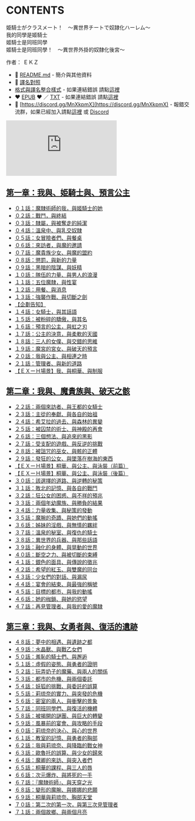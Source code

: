# CONTENTS

姫騎士がクラスメート！　〜異世界チートで奴隷化ハーレム〜  
我的同學是姬騎士  
姬騎士是同班同學  
姬騎士是同班同學！　〜異世界外掛的奴隸化後宮〜  

作者： ＥＫＺ  



- :closed_book: [README.md](README.md) - 簡介與其他資料
- :pencil: [譯名對照](%E8%AD%AF%E5%90%8D%E5%B0%8D%E7%85%A7.md)
- [格式與譯名整合樣式](https://github.com/bluelovers/node-novel/blob/master/lib/locales/%E5%A7%AB%E9%A8%8E%E5%A3%AB%E3%81%8C%E3%82%AF%E3%83%A9%E3%82%B9%E3%83%A1%E3%83%BC%E3%83%88%EF%BC%81%E3%80%80%E3%80%9C%E7%95%B0%E4%B8%96%E7%95%8C%E3%83%81%E3%83%BC%E3%83%88%E3%81%A7%E5%A5%B4%E9%9A%B7%E5%8C%96%E3%83%8F%E3%83%BC%E3%83%AC%E3%83%A0%E3%80%9C.ts) - 如果連結錯誤 請點[這裡](https://github.com/bluelovers/node-novel/blob/master/lib/locales/)
-  :heart: [EPUB](https://gitlab.com/demonovel/epub-txt/blob/master/cm/%E6%88%91%E7%9A%84%E5%90%8C%E5%AD%B8%E6%98%AF%E5%A7%AC%E9%A8%8E%E5%A3%AB.epub) :heart:  ／ [TXT](https://gitlab.com/demonovel/epub-txt/blob/master/cm/out/%E6%88%91%E7%9A%84%E5%90%8C%E5%AD%B8%E6%98%AF%E5%A7%AC%E9%A8%8E%E5%A3%AB.out.txt) - 如果連結錯誤 請點[這裡](https://gitlab.com/demonovel/epub-txt/blob/master/cm/)
- :mega: [https://discord.gg/MnXkpmX](https://discord.gg/MnXkpmX) - 報錯交流群，如果已經加入請點[這裡](https://discordapp.com/channels/467794087769014273/467794088285175809) 或 [Discord](https://discordapp.com/channels/@me)


![導航目錄](https://chart.apis.google.com/chart?cht=qr&chs=150x150&chl=https://gitlab.com/novel-group/txt-source/blob/master/cm/姫騎士がクラスメート！　〜異世界チートで奴隷化ハーレム〜/導航目錄.md "導航目錄")




## [第一章：我與、姫騎士與、預言公主](00010_%E7%AC%AC%E4%B8%80%E7%AB%A0%EF%BC%9A%E6%88%91%E8%88%87%E3%80%81%E5%A7%AB%E9%A8%8E%E5%A3%AB%E8%88%87%E3%80%81%E9%A0%90%E8%A8%80%E5%85%AC%E4%B8%BB)

- [０１話：魔隸術師的我，與姬騎士的她](00010_%E7%AC%AC%E4%B8%80%E7%AB%A0%EF%BC%9A%E6%88%91%E8%88%87%E3%80%81%E5%A7%AB%E9%A8%8E%E5%A3%AB%E8%88%87%E3%80%81%E9%A0%90%E8%A8%80%E5%85%AC%E4%B8%BB/00010_%EF%BC%90%EF%BC%91%E8%A9%B1%EF%BC%9A%E9%AD%94%E9%9A%B8%E8%A1%93%E5%B8%AB%E7%9A%84%E6%88%91%EF%BC%8C%E8%88%87%E5%A7%AC%E9%A8%8E%E5%A3%AB%E7%9A%84%E5%A5%B9.txt)
- [０２話：戰鬥，與終結](00010_%E7%AC%AC%E4%B8%80%E7%AB%A0%EF%BC%9A%E6%88%91%E8%88%87%E3%80%81%E5%A7%AB%E9%A8%8E%E5%A3%AB%E8%88%87%E3%80%81%E9%A0%90%E8%A8%80%E5%85%AC%E4%B8%BB/00020_%EF%BC%90%EF%BC%92%E8%A9%B1%EF%BC%9A%E6%88%B0%E9%AC%A5%EF%BC%8C%E8%88%87%E7%B5%82%E7%B5%90.txt)
- [０３話：隸屬，與被奪走的純潔](00010_%E7%AC%AC%E4%B8%80%E7%AB%A0%EF%BC%9A%E6%88%91%E8%88%87%E3%80%81%E5%A7%AB%E9%A8%8E%E5%A3%AB%E8%88%87%E3%80%81%E9%A0%90%E8%A8%80%E5%85%AC%E4%B8%BB/00030_%EF%BC%90%EF%BC%93%E8%A9%B1%EF%BC%9A%E9%9A%B8%E5%B1%AC%EF%BC%8C%E8%88%87%E8%A2%AB%E5%A5%AA%E8%B5%B0%E7%9A%84%E7%B4%94%E6%BD%94.txt)
- [０４話：溫泉中、與乳交奴隸](00010_%E7%AC%AC%E4%B8%80%E7%AB%A0%EF%BC%9A%E6%88%91%E8%88%87%E3%80%81%E5%A7%AB%E9%A8%8E%E5%A3%AB%E8%88%87%E3%80%81%E9%A0%90%E8%A8%80%E5%85%AC%E4%B8%BB/00040_%EF%BC%90%EF%BC%94%E8%A9%B1%EF%BC%9A%E6%BA%AB%E6%B3%89%E4%B8%AD%E3%80%81%E8%88%87%E4%B9%B3%E4%BA%A4%E5%A5%B4%E9%9A%B8.txt)
- [０５話：女冒險者們、與餐桌](00010_%E7%AC%AC%E4%B8%80%E7%AB%A0%EF%BC%9A%E6%88%91%E8%88%87%E3%80%81%E5%A7%AB%E9%A8%8E%E5%A3%AB%E8%88%87%E3%80%81%E9%A0%90%E8%A8%80%E5%85%AC%E4%B8%BB/00050_%EF%BC%90%EF%BC%95%E8%A9%B1%EF%BC%9A%E5%A5%B3%E5%86%92%E9%9A%AA%E8%80%85%E5%80%91%E3%80%81%E8%88%87%E9%A4%90%E6%A1%8C.txt)
- [０６話：來訪者，與魔的邀請](00010_%E7%AC%AC%E4%B8%80%E7%AB%A0%EF%BC%9A%E6%88%91%E8%88%87%E3%80%81%E5%A7%AB%E9%A8%8E%E5%A3%AB%E8%88%87%E3%80%81%E9%A0%90%E8%A8%80%E5%85%AC%E4%B8%BB/00060_%EF%BC%90%EF%BC%96%E8%A9%B1%EF%BC%9A%E4%BE%86%E8%A8%AA%E8%80%85%EF%BC%8C%E8%88%87%E9%AD%94%E7%9A%84%E9%82%80%E8%AB%8B.txt)
- [０７話：魔貴族少女、與魔的盟約](00010_%E7%AC%AC%E4%B8%80%E7%AB%A0%EF%BC%9A%E6%88%91%E8%88%87%E3%80%81%E5%A7%AB%E9%A8%8E%E5%A3%AB%E8%88%87%E3%80%81%E9%A0%90%E8%A8%80%E5%85%AC%E4%B8%BB/00070_%EF%BC%90%EF%BC%97%E8%A9%B1%EF%BC%9A%E9%AD%94%E8%B2%B4%E6%97%8F%E5%B0%91%E5%A5%B3%E3%80%81%E8%88%87%E9%AD%94%E7%9A%84%E7%9B%9F%E7%B4%84.txt)
- [０８話：懲罰，與新的力量](00010_%E7%AC%AC%E4%B8%80%E7%AB%A0%EF%BC%9A%E6%88%91%E8%88%87%E3%80%81%E5%A7%AB%E9%A8%8E%E5%A3%AB%E8%88%87%E3%80%81%E9%A0%90%E8%A8%80%E5%85%AC%E4%B8%BB/00080_%EF%BC%90%EF%BC%98%E8%A9%B1%EF%BC%9A%E6%87%B2%E7%BD%B0%EF%BC%8C%E8%88%87%E6%96%B0%E7%9A%84%E5%8A%9B%E9%87%8F.txt)
- [０９話：黑暗的陰謀、與妖精](00010_%E7%AC%AC%E4%B8%80%E7%AB%A0%EF%BC%9A%E6%88%91%E8%88%87%E3%80%81%E5%A7%AB%E9%A8%8E%E5%A3%AB%E8%88%87%E3%80%81%E9%A0%90%E8%A8%80%E5%85%AC%E4%B8%BB/00090_%EF%BC%90%EF%BC%99%E8%A9%B1%EF%BC%9A%E9%BB%91%E6%9A%97%E7%9A%84%E9%99%B0%E8%AC%80%E3%80%81%E8%88%87%E5%A6%96%E7%B2%BE.txt)
- [１０話：隊伍的力量、與男人的浪漫](00010_%E7%AC%AC%E4%B8%80%E7%AB%A0%EF%BC%9A%E6%88%91%E8%88%87%E3%80%81%E5%A7%AB%E9%A8%8E%E5%A3%AB%E8%88%87%E3%80%81%E9%A0%90%E8%A8%80%E5%85%AC%E4%B8%BB/00100_%EF%BC%91%EF%BC%90%E8%A9%B1%EF%BC%9A%E9%9A%8A%E4%BC%8D%E7%9A%84%E5%8A%9B%E9%87%8F%E3%80%81%E8%88%87%E7%94%B7%E4%BA%BA%E7%9A%84%E6%B5%AA%E6%BC%AB.txt)
- [１１話：五位魔隸，與性宴](00010_%E7%AC%AC%E4%B8%80%E7%AB%A0%EF%BC%9A%E6%88%91%E8%88%87%E3%80%81%E5%A7%AB%E9%A8%8E%E5%A3%AB%E8%88%87%E3%80%81%E9%A0%90%E8%A8%80%E5%85%AC%E4%B8%BB/00110_%EF%BC%91%EF%BC%91%E8%A9%B1%EF%BC%9A%E4%BA%94%E4%BD%8D%E9%AD%94%E9%9A%B8%EF%BC%8C%E8%88%87%E6%80%A7%E5%AE%B4.txt)
- [１２話：用餐、與消息](00010_%E7%AC%AC%E4%B8%80%E7%AB%A0%EF%BC%9A%E6%88%91%E8%88%87%E3%80%81%E5%A7%AB%E9%A8%8E%E5%A3%AB%E8%88%87%E3%80%81%E9%A0%90%E8%A8%80%E5%85%AC%E4%B8%BB/00120_%EF%BC%91%EF%BC%92%E8%A9%B1%EF%BC%9A%E7%94%A8%E9%A4%90%E3%80%81%E8%88%87%E6%B6%88%E6%81%AF.txt)
- [１３話：強襲作戰、與切斷之劍](00010_%E7%AC%AC%E4%B8%80%E7%AB%A0%EF%BC%9A%E6%88%91%E8%88%87%E3%80%81%E5%A7%AB%E9%A8%8E%E5%A3%AB%E8%88%87%E3%80%81%E9%A0%90%E8%A8%80%E5%85%AC%E4%B8%BB/00130_%EF%BC%91%EF%BC%93%E8%A9%B1%EF%BC%9A%E5%BC%B7%E8%A5%B2%E4%BD%9C%E6%88%B0%E3%80%81%E8%88%87%E5%88%87%E6%96%B7%E4%B9%8B%E5%8A%8D.txt)
- [【企劃告知】](00010_%E7%AC%AC%E4%B8%80%E7%AB%A0%EF%BC%9A%E6%88%91%E8%88%87%E3%80%81%E5%A7%AB%E9%A8%8E%E5%A3%AB%E8%88%87%E3%80%81%E9%A0%90%E8%A8%80%E5%85%AC%E4%B8%BB/00140_%E3%80%90%E4%BC%81%E5%8A%83%E5%91%8A%E7%9F%A5%E3%80%91.txt)
- [１４話：女騎士，與其話語](00010_%E7%AC%AC%E4%B8%80%E7%AB%A0%EF%BC%9A%E6%88%91%E8%88%87%E3%80%81%E5%A7%AB%E9%A8%8E%E5%A3%AB%E8%88%87%E3%80%81%E9%A0%90%E8%A8%80%E5%85%AC%E4%B8%BB/00150_%EF%BC%91%EF%BC%94%E8%A9%B1%EF%BC%9A%E5%A5%B3%E9%A8%8E%E5%A3%AB%EF%BC%8C%E8%88%87%E5%85%B6%E8%A9%B1%E8%AA%9E.txt)
- [１５話：被粉碎的驕傲，與其名](00010_%E7%AC%AC%E4%B8%80%E7%AB%A0%EF%BC%9A%E6%88%91%E8%88%87%E3%80%81%E5%A7%AB%E9%A8%8E%E5%A3%AB%E8%88%87%E3%80%81%E9%A0%90%E8%A8%80%E5%85%AC%E4%B8%BB/00160_%EF%BC%91%EF%BC%95%E8%A9%B1%EF%BC%9A%E8%A2%AB%E7%B2%89%E7%A2%8E%E7%9A%84%E9%A9%95%E5%82%B2%EF%BC%8C%E8%88%87%E5%85%B6%E5%90%8D.txt)
- [１６話：預言的公主，與虹之刃](00010_%E7%AC%AC%E4%B8%80%E7%AB%A0%EF%BC%9A%E6%88%91%E8%88%87%E3%80%81%E5%A7%AB%E9%A8%8E%E5%A3%AB%E8%88%87%E3%80%81%E9%A0%90%E8%A8%80%E5%85%AC%E4%B8%BB/00170_%EF%BC%91%EF%BC%96%E8%A9%B1%EF%BC%9A%E9%A0%90%E8%A8%80%E7%9A%84%E5%85%AC%E4%B8%BB%EF%BC%8C%E8%88%87%E8%99%B9%E4%B9%8B%E5%88%83.txt)
- [１７話：公主的決意，與柔軟的天國](00010_%E7%AC%AC%E4%B8%80%E7%AB%A0%EF%BC%9A%E6%88%91%E8%88%87%E3%80%81%E5%A7%AB%E9%A8%8E%E5%A3%AB%E8%88%87%E3%80%81%E9%A0%90%E8%A8%80%E5%85%AC%E4%B8%BB/00180_%EF%BC%91%EF%BC%97%E8%A9%B1%EF%BC%9A%E5%85%AC%E4%B8%BB%E7%9A%84%E6%B1%BA%E6%84%8F%EF%BC%8C%E8%88%87%E6%9F%94%E8%BB%9F%E7%9A%84%E5%A4%A9%E5%9C%8B.txt)
- [１８話：三人的女僕、與交錯的思維](00010_%E7%AC%AC%E4%B8%80%E7%AB%A0%EF%BC%9A%E6%88%91%E8%88%87%E3%80%81%E5%A7%AB%E9%A8%8E%E5%A3%AB%E8%88%87%E3%80%81%E9%A0%90%E8%A8%80%E5%85%AC%E4%B8%BB/00190_%EF%BC%91%EF%BC%98%E8%A9%B1%EF%BC%9A%E4%B8%89%E4%BA%BA%E7%9A%84%E5%A5%B3%E5%83%95%E3%80%81%E8%88%87%E4%BA%A4%E9%8C%AF%E7%9A%84%E6%80%9D%E7%B6%AD.txt)
- [１９話：魔宮的宮女、與破天的預言](00010_%E7%AC%AC%E4%B8%80%E7%AB%A0%EF%BC%9A%E6%88%91%E8%88%87%E3%80%81%E5%A7%AB%E9%A8%8E%E5%A3%AB%E8%88%87%E3%80%81%E9%A0%90%E8%A8%80%E5%85%AC%E4%B8%BB/00200_%EF%BC%91%EF%BC%99%E8%A9%B1%EF%BC%9A%E9%AD%94%E5%AE%AE%E7%9A%84%E5%AE%AE%E5%A5%B3%E3%80%81%E8%88%87%E7%A0%B4%E5%A4%A9%E7%9A%84%E9%A0%90%E8%A8%80.txt)
- [２０話：我與公主、與相連之時](00010_%E7%AC%AC%E4%B8%80%E7%AB%A0%EF%BC%9A%E6%88%91%E8%88%87%E3%80%81%E5%A7%AB%E9%A8%8E%E5%A3%AB%E8%88%87%E3%80%81%E9%A0%90%E8%A8%80%E5%85%AC%E4%B8%BB/00210_%EF%BC%92%EF%BC%90%E8%A9%B1%EF%BC%9A%E6%88%91%E8%88%87%E5%85%AC%E4%B8%BB%E3%80%81%E8%88%87%E7%9B%B8%E9%80%A3%E4%B9%8B%E6%99%82.txt)
- [２１話：管理者、與新的道路](00010_%E7%AC%AC%E4%B8%80%E7%AB%A0%EF%BC%9A%E6%88%91%E8%88%87%E3%80%81%E5%A7%AB%E9%A8%8E%E5%A3%AB%E8%88%87%E3%80%81%E9%A0%90%E8%A8%80%E5%85%AC%E4%B8%BB/00220_%EF%BC%92%EF%BC%91%E8%A9%B1%EF%BC%9A%E7%AE%A1%E7%90%86%E8%80%85%E3%80%81%E8%88%87%E6%96%B0%E7%9A%84%E9%81%93%E8%B7%AF.txt)
- [【ＥＸーＨ場景】我、與桐華、與制服](00010_%E7%AC%AC%E4%B8%80%E7%AB%A0%EF%BC%9A%E6%88%91%E8%88%87%E3%80%81%E5%A7%AB%E9%A8%8E%E5%A3%AB%E8%88%87%E3%80%81%E9%A0%90%E8%A8%80%E5%85%AC%E4%B8%BB/00230_%E3%80%90%EF%BC%A5%EF%BC%B8%E3%83%BC%EF%BC%A8%E5%A0%B4%E6%99%AF%E3%80%91%E6%88%91%E3%80%81%E8%88%87%E6%A1%90%E8%8F%AF%E3%80%81%E8%88%87%E5%88%B6%E6%9C%8D.txt)


## [第二章：我與、魔貴族與、破天之骸](00020_%E7%AC%AC%E4%BA%8C%E7%AB%A0%EF%BC%9A%E6%88%91%E8%88%87%E3%80%81%E9%AD%94%E8%B2%B4%E6%97%8F%E8%88%87%E3%80%81%E7%A0%B4%E5%A4%A9%E4%B9%8B%E9%AA%B8)

- [２２話：兩個來訪者、與王都的女騎士](00020_%E7%AC%AC%E4%BA%8C%E7%AB%A0%EF%BC%9A%E6%88%91%E8%88%87%E3%80%81%E9%AD%94%E8%B2%B4%E6%97%8F%E8%88%87%E3%80%81%E7%A0%B4%E5%A4%A9%E4%B9%8B%E9%AA%B8/00240_%EF%BC%92%EF%BC%92%E8%A9%B1%EF%BC%9A%E5%85%A9%E5%80%8B%E4%BE%86%E8%A8%AA%E8%80%85%E3%80%81%E8%88%87%E7%8E%8B%E9%83%BD%E7%9A%84%E5%A5%B3%E9%A8%8E%E5%A3%AB.txt)
- [２３話：主從的奉獻、與各自的始祖](00020_%E7%AC%AC%E4%BA%8C%E7%AB%A0%EF%BC%9A%E6%88%91%E8%88%87%E3%80%81%E9%AD%94%E8%B2%B4%E6%97%8F%E8%88%87%E3%80%81%E7%A0%B4%E5%A4%A9%E4%B9%8B%E9%AA%B8/00250_%EF%BC%92%EF%BC%93%E8%A9%B1%EF%BC%9A%E4%B8%BB%E5%BE%9E%E7%9A%84%E5%A5%89%E7%8D%BB%E3%80%81%E8%88%87%E5%90%84%E8%87%AA%E7%9A%84%E5%A7%8B%E7%A5%96.txt)
- [２４話：希艾拉的過去、與森林的異變](00020_%E7%AC%AC%E4%BA%8C%E7%AB%A0%EF%BC%9A%E6%88%91%E8%88%87%E3%80%81%E9%AD%94%E8%B2%B4%E6%97%8F%E8%88%87%E3%80%81%E7%A0%B4%E5%A4%A9%E4%B9%8B%E9%AA%B8/00260_%EF%BC%92%EF%BC%94%E8%A9%B1%EF%BC%9A%E5%B8%8C%E8%89%BE%E6%8B%89%E7%9A%84%E9%81%8E%E5%8E%BB%E3%80%81%E8%88%87%E6%A3%AE%E6%9E%97%E7%9A%84%E7%95%B0%E8%AE%8A.txt)
- [２５話：被囚禁的術士、與神殿的再會](00020_%E7%AC%AC%E4%BA%8C%E7%AB%A0%EF%BC%9A%E6%88%91%E8%88%87%E3%80%81%E9%AD%94%E8%B2%B4%E6%97%8F%E8%88%87%E3%80%81%E7%A0%B4%E5%A4%A9%E4%B9%8B%E9%AA%B8/00270_%EF%BC%92%EF%BC%95%E8%A9%B1%EF%BC%9A%E8%A2%AB%E5%9B%9A%E7%A6%81%E7%9A%84%E8%A1%93%E5%A3%AB%E3%80%81%E8%88%87%E7%A5%9E%E6%AE%BF%E7%9A%84%E5%86%8D%E6%9C%83.txt)
- [２６話：三個想法、與追來的黑影](00020_%E7%AC%AC%E4%BA%8C%E7%AB%A0%EF%BC%9A%E6%88%91%E8%88%87%E3%80%81%E9%AD%94%E8%B2%B4%E6%97%8F%E8%88%87%E3%80%81%E7%A0%B4%E5%A4%A9%E4%B9%8B%E9%AA%B8/00280_%EF%BC%92%EF%BC%96%E8%A9%B1%EF%BC%9A%E4%B8%89%E5%80%8B%E6%83%B3%E6%B3%95%E3%80%81%E8%88%87%E8%BF%BD%E4%BE%86%E7%9A%84%E9%BB%91%E5%BD%B1.txt)
- [２７話：受支配的遊戲、與反逆的挑戰](00020_%E7%AC%AC%E4%BA%8C%E7%AB%A0%EF%BC%9A%E6%88%91%E8%88%87%E3%80%81%E9%AD%94%E8%B2%B4%E6%97%8F%E8%88%87%E3%80%81%E7%A0%B4%E5%A4%A9%E4%B9%8B%E9%AA%B8/00290_%EF%BC%92%EF%BC%97%E8%A9%B1%EF%BC%9A%E5%8F%97%E6%94%AF%E9%85%8D%E7%9A%84%E9%81%8A%E6%88%B2%E3%80%81%E8%88%87%E5%8F%8D%E9%80%86%E7%9A%84%E6%8C%91%E6%88%B0.txt)
- [２８話：被詛咒的巫女、與骸的正體](00020_%E7%AC%AC%E4%BA%8C%E7%AB%A0%EF%BC%9A%E6%88%91%E8%88%87%E3%80%81%E9%AD%94%E8%B2%B4%E6%97%8F%E8%88%87%E3%80%81%E7%A0%B4%E5%A4%A9%E4%B9%8B%E9%AA%B8/00300_%EF%BC%92%EF%BC%98%E8%A9%B1%EF%BC%9A%E8%A2%AB%E8%A9%9B%E5%92%92%E7%9A%84%E5%B7%AB%E5%A5%B3%E3%80%81%E8%88%87%E9%AA%B8%E7%9A%84%E6%AD%A3%E9%AB%94.txt)
- [２９話：發狂的公女、與墜落在樹海的東西](00020_%E7%AC%AC%E4%BA%8C%E7%AB%A0%EF%BC%9A%E6%88%91%E8%88%87%E3%80%81%E9%AD%94%E8%B2%B4%E6%97%8F%E8%88%87%E3%80%81%E7%A0%B4%E5%A4%A9%E4%B9%8B%E9%AA%B8/00310_%EF%BC%92%EF%BC%99%E8%A9%B1%EF%BC%9A%E7%99%BC%E7%8B%82%E7%9A%84%E5%85%AC%E5%A5%B3%E3%80%81%E8%88%87%E5%A2%9C%E8%90%BD%E5%9C%A8%E6%A8%B9%E6%B5%B7%E7%9A%84%E6%9D%B1%E8%A5%BF.txt)
- [【ＥＸーＨ場景】桐華、與公主、與泳裝（前篇）](00020_%E7%AC%AC%E4%BA%8C%E7%AB%A0%EF%BC%9A%E6%88%91%E8%88%87%E3%80%81%E9%AD%94%E8%B2%B4%E6%97%8F%E8%88%87%E3%80%81%E7%A0%B4%E5%A4%A9%E4%B9%8B%E9%AA%B8/00320_%E3%80%90%EF%BC%A5%EF%BC%B8%E3%83%BC%EF%BC%A8%E5%A0%B4%E6%99%AF%E3%80%91%E6%A1%90%E8%8F%AF%E3%80%81%E8%88%87%E5%85%AC%E4%B8%BB%E3%80%81%E8%88%87%E6%B3%B3%E8%A3%9D%EF%BC%88%E5%89%8D%E7%AF%87%EF%BC%89.txt)
- [【ＥＸーＨ場景】桐華、與公主、與泳裝（後篇）](00020_%E7%AC%AC%E4%BA%8C%E7%AB%A0%EF%BC%9A%E6%88%91%E8%88%87%E3%80%81%E9%AD%94%E8%B2%B4%E6%97%8F%E8%88%87%E3%80%81%E7%A0%B4%E5%A4%A9%E4%B9%8B%E9%AA%B8/00330_%E3%80%90%EF%BC%A5%EF%BC%B8%E3%83%BC%EF%BC%A8%E5%A0%B4%E6%99%AF%E3%80%91%E6%A1%90%E8%8F%AF%E3%80%81%E8%88%87%E5%85%AC%E4%B8%BB%E3%80%81%E8%88%87%E6%B3%B3%E8%A3%9D%EF%BC%88%E5%BE%8C%E7%AF%87%EF%BC%89.txt)
- [３０話：該選擇的道路、與逆轉的秘策](00020_%E7%AC%AC%E4%BA%8C%E7%AB%A0%EF%BC%9A%E6%88%91%E8%88%87%E3%80%81%E9%AD%94%E8%B2%B4%E6%97%8F%E8%88%87%E3%80%81%E7%A0%B4%E5%A4%A9%E4%B9%8B%E9%AA%B8/00340_%EF%BC%93%EF%BC%90%E8%A9%B1%EF%BC%9A%E8%A9%B2%E9%81%B8%E6%93%87%E7%9A%84%E9%81%93%E8%B7%AF%E3%80%81%E8%88%87%E9%80%86%E8%BD%89%E7%9A%84%E7%A7%98%E7%AD%96.txt)
- [３１話：敗北的記憶、與各自的戰鬥](00020_%E7%AC%AC%E4%BA%8C%E7%AB%A0%EF%BC%9A%E6%88%91%E8%88%87%E3%80%81%E9%AD%94%E8%B2%B4%E6%97%8F%E8%88%87%E3%80%81%E7%A0%B4%E5%A4%A9%E4%B9%8B%E9%AA%B8/00350_%EF%BC%93%EF%BC%91%E8%A9%B1%EF%BC%9A%E6%95%97%E5%8C%97%E7%9A%84%E8%A8%98%E6%86%B6%E3%80%81%E8%88%87%E5%90%84%E8%87%AA%E7%9A%84%E6%88%B0%E9%AC%A5.txt)
- [３２話：狂公女的困惑、與不祥的預兆](00020_%E7%AC%AC%E4%BA%8C%E7%AB%A0%EF%BC%9A%E6%88%91%E8%88%87%E3%80%81%E9%AD%94%E8%B2%B4%E6%97%8F%E8%88%87%E3%80%81%E7%A0%B4%E5%A4%A9%E4%B9%8B%E9%AA%B8/00360_%EF%BC%93%EF%BC%92%E8%A9%B1%EF%BC%9A%E7%8B%82%E5%85%AC%E5%A5%B3%E7%9A%84%E5%9B%B0%E6%83%91%E3%80%81%E8%88%87%E4%B8%8D%E7%A5%A5%E7%9A%84%E9%A0%90%E5%85%86.txt)
- [３３話：兩個年幼魔族、與勝負的結果](00020_%E7%AC%AC%E4%BA%8C%E7%AB%A0%EF%BC%9A%E6%88%91%E8%88%87%E3%80%81%E9%AD%94%E8%B2%B4%E6%97%8F%E8%88%87%E3%80%81%E7%A0%B4%E5%A4%A9%E4%B9%8B%E9%AA%B8/00370_%EF%BC%93%EF%BC%93%E8%A9%B1%EF%BC%9A%E5%85%A9%E5%80%8B%E5%B9%B4%E5%B9%BC%E9%AD%94%E6%97%8F%E3%80%81%E8%88%87%E5%8B%9D%E8%B2%A0%E7%9A%84%E7%B5%90%E6%9E%9C.txt)
- [３４話：力量收集、與秘策的發動](00020_%E7%AC%AC%E4%BA%8C%E7%AB%A0%EF%BC%9A%E6%88%91%E8%88%87%E3%80%81%E9%AD%94%E8%B2%B4%E6%97%8F%E8%88%87%E3%80%81%E7%A0%B4%E5%A4%A9%E4%B9%8B%E9%AA%B8/00380_%EF%BC%93%EF%BC%94%E8%A9%B1%EF%BC%9A%E5%8A%9B%E9%87%8F%E6%94%B6%E9%9B%86%E3%80%81%E8%88%87%E7%A7%98%E7%AD%96%E7%9A%84%E7%99%BC%E5%8B%95.txt)
- [３５話：魔腕的奇蹟、與她們的動搖](00020_%E7%AC%AC%E4%BA%8C%E7%AB%A0%EF%BC%9A%E6%88%91%E8%88%87%E3%80%81%E9%AD%94%E8%B2%B4%E6%97%8F%E8%88%87%E3%80%81%E7%A0%B4%E5%A4%A9%E4%B9%8B%E9%AA%B8/00390_%EF%BC%93%EF%BC%95%E8%A9%B1%EF%BC%9A%E9%AD%94%E8%85%95%E7%9A%84%E5%A5%87%E8%B9%9F%E3%80%81%E8%88%87%E5%A5%B9%E5%80%91%E7%9A%84%E5%8B%95%E6%90%96.txt)
- [３６話：姊妹的淫戲、與無情的羈絆](00020_%E7%AC%AC%E4%BA%8C%E7%AB%A0%EF%BC%9A%E6%88%91%E8%88%87%E3%80%81%E9%AD%94%E8%B2%B4%E6%97%8F%E8%88%87%E3%80%81%E7%A0%B4%E5%A4%A9%E4%B9%8B%E9%AA%B8/00400_%EF%BC%93%EF%BC%96%E8%A9%B1%EF%BC%9A%E5%A7%8A%E5%A6%B9%E7%9A%84%E6%B7%AB%E6%88%B2%E3%80%81%E8%88%87%E7%84%A1%E6%83%85%E7%9A%84%E7%BE%88%E7%B5%86.txt)
- [３７話：溫泉的秘室、與復仇的騎士](00020_%E7%AC%AC%E4%BA%8C%E7%AB%A0%EF%BC%9A%E6%88%91%E8%88%87%E3%80%81%E9%AD%94%E8%B2%B4%E6%97%8F%E8%88%87%E3%80%81%E7%A0%B4%E5%A4%A9%E4%B9%8B%E9%AA%B8/00410_%EF%BC%93%EF%BC%97%E8%A9%B1%EF%BC%9A%E6%BA%AB%E6%B3%89%E7%9A%84%E7%A7%98%E5%AE%A4%E3%80%81%E8%88%87%E5%BE%A9%E4%BB%87%E7%9A%84%E9%A8%8E%E5%A3%AB.txt)
- [３８話：異世界的兵器、與那些話語](00020_%E7%AC%AC%E4%BA%8C%E7%AB%A0%EF%BC%9A%E6%88%91%E8%88%87%E3%80%81%E9%AD%94%E8%B2%B4%E6%97%8F%E8%88%87%E3%80%81%E7%A0%B4%E5%A4%A9%E4%B9%8B%E9%AA%B8/00420_%EF%BC%93%EF%BC%98%E8%A9%B1%EF%BC%9A%E7%95%B0%E4%B8%96%E7%95%8C%E7%9A%84%E5%85%B5%E5%99%A8%E3%80%81%E8%88%87%E9%82%A3%E4%BA%9B%E8%A9%B1%E8%AA%9E.txt)
- [３９話：融化的身體、與晃動的世界](00020_%E7%AC%AC%E4%BA%8C%E7%AB%A0%EF%BC%9A%E6%88%91%E8%88%87%E3%80%81%E9%AD%94%E8%B2%B4%E6%97%8F%E8%88%87%E3%80%81%E7%A0%B4%E5%A4%A9%E4%B9%8B%E9%AA%B8/00430_%EF%BC%93%EF%BC%99%E8%A9%B1%EF%BC%9A%E8%9E%8D%E5%8C%96%E7%9A%84%E8%BA%AB%E9%AB%94%E3%80%81%E8%88%87%E6%99%83%E5%8B%95%E7%9A%84%E4%B8%96%E7%95%8C.txt)
- [４０話：斷空之力、與被切斷的束縛](00020_%E7%AC%AC%E4%BA%8C%E7%AB%A0%EF%BC%9A%E6%88%91%E8%88%87%E3%80%81%E9%AD%94%E8%B2%B4%E6%97%8F%E8%88%87%E3%80%81%E7%A0%B4%E5%A4%A9%E4%B9%8B%E9%AA%B8/00440_%EF%BC%94%EF%BC%90%E8%A9%B1%EF%BC%9A%E6%96%B7%E7%A9%BA%E4%B9%8B%E5%8A%9B%E3%80%81%E8%88%87%E8%A2%AB%E5%88%87%E6%96%B7%E7%9A%84%E6%9D%9F%E7%B8%9B.txt)
- [４１話：銀色的面具、與傳說的徵兆](00020_%E7%AC%AC%E4%BA%8C%E7%AB%A0%EF%BC%9A%E6%88%91%E8%88%87%E3%80%81%E9%AD%94%E8%B2%B4%E6%97%8F%E8%88%87%E3%80%81%E7%A0%B4%E5%A4%A9%E4%B9%8B%E9%AA%B8/00450_%EF%BC%94%EF%BC%91%E8%A9%B1%EF%BC%9A%E9%8A%80%E8%89%B2%E7%9A%84%E9%9D%A2%E5%85%B7%E3%80%81%E8%88%87%E5%82%B3%E8%AA%AA%E7%9A%84%E5%BE%B5%E5%85%86.txt)
- [４２話：希望的紅玉、與雙魔的同台](00020_%E7%AC%AC%E4%BA%8C%E7%AB%A0%EF%BC%9A%E6%88%91%E8%88%87%E3%80%81%E9%AD%94%E8%B2%B4%E6%97%8F%E8%88%87%E3%80%81%E7%A0%B4%E5%A4%A9%E4%B9%8B%E9%AA%B8/00460_%EF%BC%94%EF%BC%92%E8%A9%B1%EF%BC%9A%E5%B8%8C%E6%9C%9B%E7%9A%84%E7%B4%85%E7%8E%89%E3%80%81%E8%88%87%E9%9B%99%E9%AD%94%E7%9A%84%E5%90%8C%E5%8F%B0.txt)
- [４３話：少女們的對話、與漏尿](00020_%E7%AC%AC%E4%BA%8C%E7%AB%A0%EF%BC%9A%E6%88%91%E8%88%87%E3%80%81%E9%AD%94%E8%B2%B4%E6%97%8F%E8%88%87%E3%80%81%E7%A0%B4%E5%A4%A9%E4%B9%8B%E9%AA%B8/00470_%EF%BC%94%EF%BC%93%E8%A9%B1%EF%BC%9A%E5%B0%91%E5%A5%B3%E5%80%91%E7%9A%84%E5%B0%8D%E8%A9%B1%E3%80%81%E8%88%87%E6%BC%8F%E5%B0%BF.txt)
- [４４話：宴會的結束、與最強的稱號](00020_%E7%AC%AC%E4%BA%8C%E7%AB%A0%EF%BC%9A%E6%88%91%E8%88%87%E3%80%81%E9%AD%94%E8%B2%B4%E6%97%8F%E8%88%87%E3%80%81%E7%A0%B4%E5%A4%A9%E4%B9%8B%E9%AA%B8/00480_%EF%BC%94%EF%BC%94%E8%A9%B1%EF%BC%9A%E5%AE%B4%E6%9C%83%E7%9A%84%E7%B5%90%E6%9D%9F%E3%80%81%E8%88%87%E6%9C%80%E5%BC%B7%E7%9A%84%E7%A8%B1%E8%99%9F.txt)
- [４５話：目標的都市、與我的動搖](00020_%E7%AC%AC%E4%BA%8C%E7%AB%A0%EF%BC%9A%E6%88%91%E8%88%87%E3%80%81%E9%AD%94%E8%B2%B4%E6%97%8F%E8%88%87%E3%80%81%E7%A0%B4%E5%A4%A9%E4%B9%8B%E9%AA%B8/00490_%EF%BC%94%EF%BC%95%E8%A9%B1%EF%BC%9A%E7%9B%AE%E6%A8%99%E7%9A%84%E9%83%BD%E5%B8%82%E3%80%81%E8%88%87%E6%88%91%E7%9A%84%E5%8B%95%E6%90%96.txt)
- [４６話：她的枷鎖、與她的慾望](00020_%E7%AC%AC%E4%BA%8C%E7%AB%A0%EF%BC%9A%E6%88%91%E8%88%87%E3%80%81%E9%AD%94%E8%B2%B4%E6%97%8F%E8%88%87%E3%80%81%E7%A0%B4%E5%A4%A9%E4%B9%8B%E9%AA%B8/00500_%EF%BC%94%EF%BC%96%E8%A9%B1%EF%BC%9A%E5%A5%B9%E7%9A%84%E6%9E%B7%E9%8E%96%E3%80%81%E8%88%87%E5%A5%B9%E7%9A%84%E6%85%BE%E6%9C%9B.txt)
- [４７話：再見管理者、與我的愛的魔隸](00020_%E7%AC%AC%E4%BA%8C%E7%AB%A0%EF%BC%9A%E6%88%91%E8%88%87%E3%80%81%E9%AD%94%E8%B2%B4%E6%97%8F%E8%88%87%E3%80%81%E7%A0%B4%E5%A4%A9%E4%B9%8B%E9%AA%B8/00510_%EF%BC%94%EF%BC%97%E8%A9%B1%EF%BC%9A%E5%86%8D%E8%A6%8B%E7%AE%A1%E7%90%86%E8%80%85%E3%80%81%E8%88%87%E6%88%91%E7%9A%84%E6%84%9B%E7%9A%84%E9%AD%94%E9%9A%B8.txt)


## [第三章：我與、女勇者與、復活的遺跡](00040_%E7%AC%AC%E4%B8%89%E7%AB%A0%EF%BC%9A%E6%88%91%E8%88%87%E3%80%81%E5%A5%B3%E5%8B%87%E8%80%85%E8%88%87%E3%80%81%E5%BE%A9%E6%B4%BB%E7%9A%84%E9%81%BA%E8%B7%A1)

- [４８話：夢中的相遇、與遺跡之都](00040_%E7%AC%AC%E4%B8%89%E7%AB%A0%EF%BC%9A%E6%88%91%E8%88%87%E3%80%81%E5%A5%B3%E5%8B%87%E8%80%85%E8%88%87%E3%80%81%E5%BE%A9%E6%B4%BB%E7%9A%84%E9%81%BA%E8%B7%A1/00530_%EF%BC%94%EF%BC%98%E8%A9%B1%EF%BC%9A%E5%A4%A2%E4%B8%AD%E7%9A%84%E7%9B%B8%E9%81%87%E3%80%81%E8%88%87%E9%81%BA%E8%B7%A1%E4%B9%8B%E9%83%BD.txt)
- [４９話：水晶獸、與戰乙女們](00040_%E7%AC%AC%E4%B8%89%E7%AB%A0%EF%BC%9A%E6%88%91%E8%88%87%E3%80%81%E5%A5%B3%E5%8B%87%E8%80%85%E8%88%87%E3%80%81%E5%BE%A9%E6%B4%BB%E7%9A%84%E9%81%BA%E8%B7%A1/00540_%EF%BC%94%EF%BC%99%E8%A9%B1%EF%BC%9A%E6%B0%B4%E6%99%B6%E7%8D%B8%E3%80%81%E8%88%87%E6%88%B0%E4%B9%99%E5%A5%B3%E5%80%91.txt)
- [５０話：羞恥的騎士們、與邂逅](00040_%E7%AC%AC%E4%B8%89%E7%AB%A0%EF%BC%9A%E6%88%91%E8%88%87%E3%80%81%E5%A5%B3%E5%8B%87%E8%80%85%E8%88%87%E3%80%81%E5%BE%A9%E6%B4%BB%E7%9A%84%E9%81%BA%E8%B7%A1/00550_%EF%BC%95%EF%BC%90%E8%A9%B1%EF%BC%9A%E7%BE%9E%E6%81%A5%E7%9A%84%E9%A8%8E%E5%A3%AB%E5%80%91%E3%80%81%E8%88%87%E9%82%82%E9%80%85.txt)
- [５１話：虛假的姿態、與勇者的證明](00040_%E7%AC%AC%E4%B8%89%E7%AB%A0%EF%BC%9A%E6%88%91%E8%88%87%E3%80%81%E5%A5%B3%E5%8B%87%E8%80%85%E8%88%87%E3%80%81%E5%BE%A9%E6%B4%BB%E7%9A%84%E9%81%BA%E8%B7%A1/00560_%EF%BC%95%EF%BC%91%E8%A9%B1%EF%BC%9A%E8%99%9B%E5%81%87%E7%9A%84%E5%A7%BF%E6%85%8B%E3%80%81%E8%88%87%E5%8B%87%E8%80%85%E7%9A%84%E8%AD%89%E6%98%8E.txt)
- [５２話：玩弄奶子的魔藥、與兩人的關係](00040_%E7%AC%AC%E4%B8%89%E7%AB%A0%EF%BC%9A%E6%88%91%E8%88%87%E3%80%81%E5%A5%B3%E5%8B%87%E8%80%85%E8%88%87%E3%80%81%E5%BE%A9%E6%B4%BB%E7%9A%84%E9%81%BA%E8%B7%A1/00570_%EF%BC%95%EF%BC%92%E8%A9%B1%EF%BC%9A%E7%8E%A9%E5%BC%84%E5%A5%B6%E5%AD%90%E7%9A%84%E9%AD%94%E8%97%A5%E3%80%81%E8%88%87%E5%85%A9%E4%BA%BA%E7%9A%84%E9%97%9C%E4%BF%82.txt)
- [５３話：都市的危機、與兩個委託](00040_%E7%AC%AC%E4%B8%89%E7%AB%A0%EF%BC%9A%E6%88%91%E8%88%87%E3%80%81%E5%A5%B3%E5%8B%87%E8%80%85%E8%88%87%E3%80%81%E5%BE%A9%E6%B4%BB%E7%9A%84%E9%81%BA%E8%B7%A1/00580_%EF%BC%95%EF%BC%93%E8%A9%B1%EF%BC%9A%E9%83%BD%E5%B8%82%E7%9A%84%E5%8D%B1%E6%A9%9F%E3%80%81%E8%88%87%E5%85%A9%E5%80%8B%E5%A7%94%E8%A8%97.txt)
- [５４話：妖狐的挑戰、與委託的誤算](00040_%E7%AC%AC%E4%B8%89%E7%AB%A0%EF%BC%9A%E6%88%91%E8%88%87%E3%80%81%E5%A5%B3%E5%8B%87%E8%80%85%E8%88%87%E3%80%81%E5%BE%A9%E6%B4%BB%E7%9A%84%E9%81%BA%E8%B7%A1/00590_%EF%BC%95%EF%BC%94%E8%A9%B1%EF%BC%9A%E5%A6%96%E7%8B%90%E7%9A%84%E6%8C%91%E6%88%B0%E3%80%81%E8%88%87%E5%A7%94%E8%A8%97%E7%9A%84%E8%AA%A4%E7%AE%97.txt)
- [５５話：莉琉奈的實力、與突發的危機](00040_%E7%AC%AC%E4%B8%89%E7%AB%A0%EF%BC%9A%E6%88%91%E8%88%87%E3%80%81%E5%A5%B3%E5%8B%87%E8%80%85%E8%88%87%E3%80%81%E5%BE%A9%E6%B4%BB%E7%9A%84%E9%81%BA%E8%B7%A1/00600_%EF%BC%95%EF%BC%95%E8%A9%B1%EF%BC%9A%E8%8E%89%E7%90%89%E5%A5%88%E7%9A%84%E5%AF%A6%E5%8A%9B%E3%80%81%E8%88%87%E7%AA%81%E7%99%BC%E7%9A%84%E5%8D%B1%E6%A9%9F.txt)
- [５６話：密室的兩人、與衝擊的景象](00040_%E7%AC%AC%E4%B8%89%E7%AB%A0%EF%BC%9A%E6%88%91%E8%88%87%E3%80%81%E5%A5%B3%E5%8B%87%E8%80%85%E8%88%87%E3%80%81%E5%BE%A9%E6%B4%BB%E7%9A%84%E9%81%BA%E8%B7%A1/00620_%EF%BC%95%EF%BC%96%E8%A9%B1%EF%BC%9A%E5%AF%86%E5%AE%A4%E7%9A%84%E5%85%A9%E4%BA%BA%E3%80%81%E8%88%87%E8%A1%9D%E6%93%8A%E7%9A%84%E6%99%AF%E8%B1%A1.txt)
- [５７話：同班同學們、與復活的機體](00040_%E7%AC%AC%E4%B8%89%E7%AB%A0%EF%BC%9A%E6%88%91%E8%88%87%E3%80%81%E5%A5%B3%E5%8B%87%E8%80%85%E8%88%87%E3%80%81%E5%BE%A9%E6%B4%BB%E7%9A%84%E9%81%BA%E8%B7%A1/00630_%EF%BC%95%EF%BC%97%E8%A9%B1%EF%BC%9A%E5%90%8C%E7%8F%AD%E5%90%8C%E5%AD%B8%E5%80%91%E3%80%81%E8%88%87%E5%BE%A9%E6%B4%BB%E7%9A%84%E6%A9%9F%E9%AB%94.txt)
- [５８話：被揭開的謎團、與巨大的轉變](00040_%E7%AC%AC%E4%B8%89%E7%AB%A0%EF%BC%9A%E6%88%91%E8%88%87%E3%80%81%E5%A5%B3%E5%8B%87%E8%80%85%E8%88%87%E3%80%81%E5%BE%A9%E6%B4%BB%E7%9A%84%E9%81%BA%E8%B7%A1/00640_%EF%BC%95%EF%BC%98%E8%A9%B1%EF%BC%9A%E8%A2%AB%E6%8F%AD%E9%96%8B%E7%9A%84%E8%AC%8E%E5%9C%98%E3%80%81%E8%88%87%E5%B7%A8%E5%A4%A7%E7%9A%84%E8%BD%89%E8%AE%8A.txt)
- [５９話：風暴前的宴會、與攻略的手段](00040_%E7%AC%AC%E4%B8%89%E7%AB%A0%EF%BC%9A%E6%88%91%E8%88%87%E3%80%81%E5%A5%B3%E5%8B%87%E8%80%85%E8%88%87%E3%80%81%E5%BE%A9%E6%B4%BB%E7%9A%84%E9%81%BA%E8%B7%A1/00650_%EF%BC%95%EF%BC%99%E8%A9%B1%EF%BC%9A%E9%A2%A8%E6%9A%B4%E5%89%8D%E7%9A%84%E5%AE%B4%E6%9C%83%E3%80%81%E8%88%87%E6%94%BB%E7%95%A5%E7%9A%84%E6%89%8B%E6%AE%B5.txt)
- [６０話：莉琉奈的決心、與心的世界](00040_%E7%AC%AC%E4%B8%89%E7%AB%A0%EF%BC%9A%E6%88%91%E8%88%87%E3%80%81%E5%A5%B3%E5%8B%87%E8%80%85%E8%88%87%E3%80%81%E5%BE%A9%E6%B4%BB%E7%9A%84%E9%81%BA%E8%B7%A1/00660_%EF%BC%96%EF%BC%90%E8%A9%B1%EF%BC%9A%E8%8E%89%E7%90%89%E5%A5%88%E7%9A%84%E6%B1%BA%E5%BF%83%E3%80%81%E8%88%87%E5%BF%83%E7%9A%84%E4%B8%96%E7%95%8C.txt)
- [６１話：教室的記憶、與勇者的胸部](00040_%E7%AC%AC%E4%B8%89%E7%AB%A0%EF%BC%9A%E6%88%91%E8%88%87%E3%80%81%E5%A5%B3%E5%8B%87%E8%80%85%E8%88%87%E3%80%81%E5%BE%A9%E6%B4%BB%E7%9A%84%E9%81%BA%E8%B7%A1/00670_%EF%BC%96%EF%BC%91%E8%A9%B1%EF%BC%9A%E6%95%99%E5%AE%A4%E7%9A%84%E8%A8%98%E6%86%B6%E3%80%81%E8%88%87%E5%8B%87%E8%80%85%E7%9A%84%E8%83%B8%E9%83%A8.txt)
- [６２話：我與莉琉奈、與降臨的戰女神](00040_%E7%AC%AC%E4%B8%89%E7%AB%A0%EF%BC%9A%E6%88%91%E8%88%87%E3%80%81%E5%A5%B3%E5%8B%87%E8%80%85%E8%88%87%E3%80%81%E5%BE%A9%E6%B4%BB%E7%9A%84%E9%81%BA%E8%B7%A1/00680_%EF%BC%96%EF%BC%92%E8%A9%B1%EF%BC%9A%E6%88%91%E8%88%87%E8%8E%89%E7%90%89%E5%A5%88%E3%80%81%E8%88%87%E9%99%8D%E8%87%A8%E7%9A%84%E6%88%B0%E5%A5%B3%E7%A5%9E.txt)
- [６３話：歐魯托的誤算、與少女的歸來](00040_%E7%AC%AC%E4%B8%89%E7%AB%A0%EF%BC%9A%E6%88%91%E8%88%87%E3%80%81%E5%A5%B3%E5%8B%87%E8%80%85%E8%88%87%E3%80%81%E5%BE%A9%E6%B4%BB%E7%9A%84%E9%81%BA%E8%B7%A1/00690_%EF%BC%96%EF%BC%93%E8%A9%B1%EF%BC%9A%E6%AD%90%E9%AD%AF%E6%89%98%E7%9A%84%E8%AA%A4%E7%AE%97%E3%80%81%E8%88%87%E5%B0%91%E5%A5%B3%E7%9A%84%E6%AD%B8%E4%BE%86.txt)
- [６４話：魔卿的來訪、與突入者們](00040_%E7%AC%AC%E4%B8%89%E7%AB%A0%EF%BC%9A%E6%88%91%E8%88%87%E3%80%81%E5%A5%B3%E5%8B%87%E8%80%85%E8%88%87%E3%80%81%E5%BE%A9%E6%B4%BB%E7%9A%84%E9%81%BA%E8%B7%A1/00700_%EF%BC%96%EF%BC%94%E8%A9%B1%EF%BC%9A%E9%AD%94%E5%8D%BF%E7%9A%84%E4%BE%86%E8%A8%AA%E3%80%81%E8%88%87%E7%AA%81%E5%85%A5%E8%80%85%E5%80%91.txt)
- [６５話：桐華的課程、與三人的唇](00040_%E7%AC%AC%E4%B8%89%E7%AB%A0%EF%BC%9A%E6%88%91%E8%88%87%E3%80%81%E5%A5%B3%E5%8B%87%E8%80%85%E8%88%87%E3%80%81%E5%BE%A9%E6%B4%BB%E7%9A%84%E9%81%BA%E8%B7%A1/00710_%EF%BC%96%EF%BC%95%E8%A9%B1%EF%BC%9A%E6%A1%90%E8%8F%AF%E7%9A%84%E8%AA%B2%E7%A8%8B%E3%80%81%E8%88%87%E4%B8%89%E4%BA%BA%E7%9A%84%E5%94%87.txt)
- [６６話：次元爆炸、與將死的一手](00040_%E7%AC%AC%E4%B8%89%E7%AB%A0%EF%BC%9A%E6%88%91%E8%88%87%E3%80%81%E5%A5%B3%E5%8B%87%E8%80%85%E8%88%87%E3%80%81%E5%BE%A9%E6%B4%BB%E7%9A%84%E9%81%BA%E8%B7%A1/00720_%EF%BC%96%EF%BC%96%E8%A9%B1%EF%BC%9A%E6%AC%A1%E5%85%83%E7%88%86%E7%82%B8%E3%80%81%E8%88%87%E5%B0%87%E6%AD%BB%E7%9A%84%E4%B8%80%E6%89%8B.txt)
- [６７話：『魔隸術師』、與天穿之光](00040_%E7%AC%AC%E4%B8%89%E7%AB%A0%EF%BC%9A%E6%88%91%E8%88%87%E3%80%81%E5%A5%B3%E5%8B%87%E8%80%85%E8%88%87%E3%80%81%E5%BE%A9%E6%B4%BB%E7%9A%84%E9%81%BA%E8%B7%A1/00730_%EF%BC%96%EF%BC%97%E8%A9%B1%EF%BC%9A%E3%80%8E%E9%AD%94%E9%9A%B8%E8%A1%93%E5%B8%AB%E3%80%8F%E3%80%81%E8%88%87%E5%A4%A9%E7%A9%BF%E4%B9%8B%E5%85%89.txt)
- [６８話：變形的魔腕、與娜娜的悲願](00040_%E7%AC%AC%E4%B8%89%E7%AB%A0%EF%BC%9A%E6%88%91%E8%88%87%E3%80%81%E5%A5%B3%E5%8B%87%E8%80%85%E8%88%87%E3%80%81%E5%BE%A9%E6%B4%BB%E7%9A%84%E9%81%BA%E8%B7%A1/00740_%EF%BC%96%EF%BC%98%E8%A9%B1%EF%BC%9A%E8%AE%8A%E5%BD%A2%E7%9A%84%E9%AD%94%E8%85%95%E3%80%81%E8%88%87%E5%A8%9C%E5%A8%9C%E7%9A%84%E6%82%B2%E9%A1%98.txt)
- [６９話：桐華與莉琉奈、胸部天堂](00040_%E7%AC%AC%E4%B8%89%E7%AB%A0%EF%BC%9A%E6%88%91%E8%88%87%E3%80%81%E5%A5%B3%E5%8B%87%E8%80%85%E8%88%87%E3%80%81%E5%BE%A9%E6%B4%BB%E7%9A%84%E9%81%BA%E8%B7%A1/00750_%EF%BC%96%EF%BC%99%E8%A9%B1%EF%BC%9A%E6%A1%90%E8%8F%AF%E8%88%87%E8%8E%89%E7%90%89%E5%A5%88%E3%80%81%E8%83%B8%E9%83%A8%E5%A4%A9%E5%A0%82.txt)
- [７０話：第二次的第一次，與第三次見管理者](00040_%E7%AC%AC%E4%B8%89%E7%AB%A0%EF%BC%9A%E6%88%91%E8%88%87%E3%80%81%E5%A5%B3%E5%8B%87%E8%80%85%E8%88%87%E3%80%81%E5%BE%A9%E6%B4%BB%E7%9A%84%E9%81%BA%E8%B7%A1/00760_%EF%BC%97%EF%BC%90%E8%A9%B1%EF%BC%9A%E7%AC%AC%E4%BA%8C%E6%AC%A1%E7%9A%84%E7%AC%AC%E4%B8%80%E6%AC%A1%EF%BC%8C%E8%88%87%E7%AC%AC%E4%B8%89%E6%AC%A1%E8%A6%8B%E7%AE%A1%E7%90%86%E8%80%85.txt)
- [７１話：兩個故鄉、與兩個月亮](00040_%E7%AC%AC%E4%B8%89%E7%AB%A0%EF%BC%9A%E6%88%91%E8%88%87%E3%80%81%E5%A5%B3%E5%8B%87%E8%80%85%E8%88%87%E3%80%81%E5%BE%A9%E6%B4%BB%E7%9A%84%E9%81%BA%E8%B7%A1/00770_%EF%BC%97%EF%BC%91%E8%A9%B1%EF%BC%9A%E5%85%A9%E5%80%8B%E6%95%85%E9%84%89%E3%80%81%E8%88%87%E5%85%A9%E5%80%8B%E6%9C%88%E4%BA%AE.txt)

